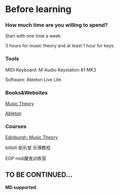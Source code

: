# Before learning

### How much time are you willing to spend?

Start with one time a week.

3 hours for music theory and at least 1 hour for keys.


### Tools

MIDI Keyboard: M-Audio Keystation 61 MK3

Software: Ableton Live Lite


### Books&Websites 

[Music Theory](https://www.musictheory.net/)

[Ableton](https://learningmusic.ableton.com/)


### Courses

[Edinburgh: Music Theory](https://www.coursera.org/learn/edinburgh-music-theory/home/welcome)

bilibili 助乐堂 乐理教程

EOP midi魔鬼训练营


## TO BE CONTINUED...
#### MD supported 
